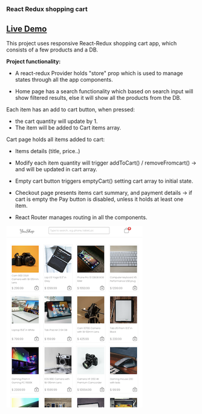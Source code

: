 # <h3>React Redux shopping cart</h3>

<h2><a href="https://yanshtein.github.io/shopping-cart-react-redux/" rel="nofollow">Live Demo</a></h2>

This project uses responsive React-Redux shopping cart app, which consists of a few products and a DB.

<b>Project functionality:</b>

>

- A react-redux Provider holds "store" prop which is used to manage states through all the app components.

- Home page has a search functionality which based on search input will show filtered results, else it will show all the products from the DB.

Each item has an add to cart button, when pressed:
- the cart quantity will update by 1.
- The item will be added to Cart items array.

Cart page holds all items added to cart:
- Items details (title, price..)
- Modify each item quantity will trigger addToCart() / removeFromcart() -> and will be updated in cart array.
- Empty cart button triggers emptyCart() setting cart array to initial state.
- Checkout page presents items cart summary, and payment details -> if cart is empty the Pay button is disabled, unless it holds at least one item.

- React Router manages routing in all the components.

![Screenshot](youShop.png)